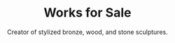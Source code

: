 ---
title: Works for Sale
permalink: "/{{ title | slugify }}/"
layout: forsale
subtitle: Creator of stylized bronze, wood, and stone sculptures.
---